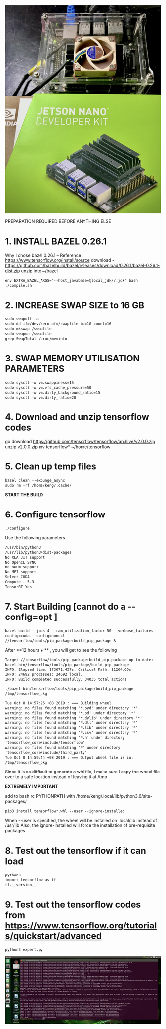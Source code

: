 ![image](NANO.jpg)

PREPARATION REQUIRED BEFORE ANYTHING ELSE

# 1. INSTALL BAZEL 0.26.1

Why I chose bazel 0.26.1 – Reference : https://www.tensorflow.org/install/source
download - https://github.com/bazelbuild/bazel/releases/download/0.26.1/bazel-0.26.1-dist.zip
unzip into ~/bazel
```
env EXTRA_BAZEL_ARGS="--host_javabase=@local_jdk//:jdk" bash 
./compile.sh
```
# 2. INCREASE SWAP SIZE to 16 GB
```
sudo swapoff -a
sudo dd if=/dev/zero of=/swapfile bs=1G count=16
sudo mkswap /swapfile
sudo swapon /swapfile
grep SwapTotal /proc/meminfo
```
# 3. SWAP MEMORY UTILISATION PARAMETERS
```
sudo sysctl -w vm.swappiness=15
sudo sysctl -w vm.vfs_cache_pressure=50
sudo sysctl -w vm.dirty_background_ratio=15
sudo sysctl -w vm.dirty_ratio=20
```
# 4. Download and unzip tensorflow codes

go download https://github.com/tensorflow/tensorflow/archive/v2.0.0.zip
unzip v2.0.0.zip
mv tensorflow* ~/home/tensorflow

# 5. Clean up temp files
```
bazel clean --expunge_async
sudo rm -rf /home/keng/.cache/
```
**START THE BUILD**
 
# 6. Configure tensorflow
```
./configure
```

Use the following parameters
```
/usr/bin/python3
/usr/lib/python3/dist-packages
No XLA JIT support
No OpenCL SYNC
no ROCm support
No MPI support
Select CUDA
Compute - 5.3
TensorRT Yes
```

# 7. Start Building [cannot do a --config=opt ]
```
bazel build --jobs 4 --ram_utilization_factor 50 --verbose_failures --config=cuda --config=nonccl //tensorflow/tools/pip_package:build_pip_package &
```
After **12 hours + ** , you will get to see the following
```
Target //tensorflow/tools/pip_package:build_pip_package up-to-date:
bazel-bin/tensorflow/tools/pip_package/build_pip_package
INFO: Elapsed time: 173671.457s, Critical Path: 11264.65s
INFO: 24692 processes: 24692 local.
INFO: Build completed successfully, 34035 total actions
```
```
./bazel-bin/tensorflow/tools/pip_package/build_pip_package /tmp/tensorflow_pkg
```
```
Tue Oct 8 14:57:26 +08 2019 : === Building wheel
warning: no files found matching '*.pyd' under directory '*'
warning: no files found matching '*.pd' under directory '*'
warning: no files found matching '*.dylib' under directory '*'
warning: no files found matching '*.dll' under directory '*'
warning: no files found matching '*.lib' under directory '*'
warning: no files found matching '*.csv' under directory '*'
warning: no files found matching '*.h' under directory 'tensorflow_core/include/tensorflow'
warning: no files found matching '*' under directory 'tensorflow_core/include/third_party'
Tue Oct 8 14:59:44 +08 2019 : === Output wheel file is in: /tmp/tensorflow_pkg
```
Since it is so difficult to generate a whl file, I make sure I copy the wheel file over to a safe location instead of leaving it at /tmp

**EXTREMELY IMPORTANT**

add to bash.rc PYTHONPATH with /home/keng/.local/lib/python3.6/site-packages/
```
pip3 install tensorflow*.whl --user --ignore-installed
```
When --user is specified, the wheel will be installed on .local/lib instead of /usr/lib
Also, the ignore-installed will force the installation of pre-requisite packages

# 8. Test out the tensorflow if it can load
```
python3
import tensorflow as tf
tf.__version__
```

# 9.  Test out the tensorflow codes from https://www.tensorflow.org/tutorials/quickstart/advanced
```
python3 expert.py
```
![image](S1.png)
